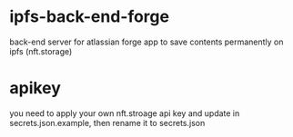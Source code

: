 # ipfs-back-end-forge
back-end server for atlassian forge app to save contents permanently on ipfs (nft.storage) 

# apikey
you need to apply your own nft.stroage api key and update in secrets.json.example, then rename it to secrets.json 

